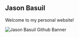 ## Jason Basuil

Welcome to my personal website!

![Jason Basuil Github Banner](https://res.cloudinary.com/dwgvb9rdh/image/upload/v1594270037/Blue_Yellow_and_Red_Technology_Facebook_Cover_irghfz.png)
